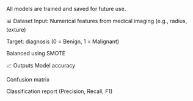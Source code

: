 All models are trained and saved for future use.

📊 Dataset
Input: Numerical features from medical imaging (e.g., radius, texture)

Target: diagnosis (0 = Benign, 1 = Malignant)

Balanced using SMOTE

📈 Outputs
Model accuracy

Confusion matrix

Classification report (Precision, Recall, F1)
